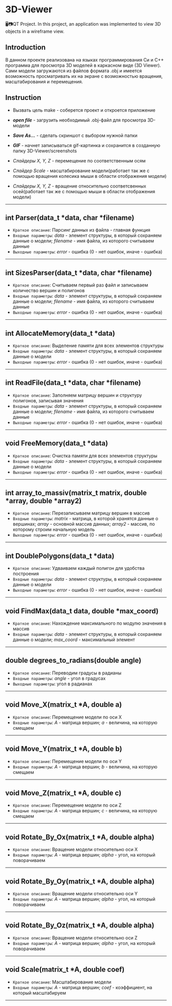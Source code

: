 # 3D-Viewer
🖥📷QT Project. 
In this project, an application was implemented to view 3D objects in a wireframe view.

## Introduction
В данном проекте реализована на языках программирования Си и С++ программа для просмотра 3D моделей в каркасном виде (3D Viewer). Сами модели загружаются из файлов формата .obj и имеется возможность просматривать их на экране с возможностью вращения, масштабирования и перемещения.

## Instruction
* Вызвать цель make - соберется проект и откроется приложение

* _**open file**_ - загрузить необходимый .obj-файл для просмотра 3D-модели
* _**Save As...**_ - сделать скриншот с выбором нужной папки
* _**GIF**_ - начнет записываться gif-картинка и сохранится в созданную папку 3D-Viewer/screenshots

* _Слайдеры X, Y, Z_ - перемещение по соответственным осям
* _Слайдер Scale_ - масштабирование модели(работает так же с помощью вращения колесика мыши в области отображения модели)
* _Слайдеры X, Y, Z_ - вращение относительно соответсвенных осей(работает так же с помощью мыши в области отображения модели)

***

## int Parser(data_t *data, char *filename)
* `Краткое описание`: Парсинг данных из файла - главная функция
* `Входные параметры`: _data_ - элемент структуры, в который сохраняем данные о модели; _filename_ - имя файла, из которого считываем данные
* `Выходные параметры`: _error_ - ошибка (0 - нет ошибок, иначе - ошибка)
***

## int SizesParser(data_t *data, char *filename)
* `Краткое описание`: Считываем первый раз файл и записываем количество вершин и полигонов
* `Входные параметры`: _data_ - элемент структуры, в который сохраняем данные о модели; _filename_ - имя файла, из которого считываем данные
* `Выходные параметры`: _error_ - ошибка (0 - нет ошибок, иначе - ошибка)
***

## int AllocateMemory(data_t *data)
* `Краткое описание`: Выделение памяти для всех элементов структуры
* `Входные параметры`: _data_ - элемент структуры, в который сохраняем данные о модели
* `Выходные параметры`: _error_ - ошибка (0 - нет ошибок, иначе - ошибка)
***

## int ReadFile(data_t *data, char *filename)
* `Краткое описание`: Заполняем матрицу вершин и структуру полигонов, записывая значения
* `Входные параметры`: _data_ - элемент структуры, в который сохраняем данные о модели; _filename_ - имя файла, из которого считываем данные
* `Выходные параметры`: _error_ - ошибка (0 - нет ошибок, иначе - ошибка)
***

## void FreeMemory(data_t *data)
* `Краткое описание`: Очистка памяти для всех элементов структуры
* `Входные параметры`: _data_ - элемент структуры, в который сохраняем данные о модели
* `Выходные параметры`: _error_ - ошибка (0 - нет ошибок, иначе - ошибка)
***

## int array_to_massiv(matrix_t matrix, double *array, double *array2)
* `Краткое описание`: Перезаписываем матрицу вершин в массив
* `Входные параметры`: _matrix_ - матрица, в которой хранятся данные о вершинах; _array_ - основной массив данных; _array2_ - массив, по которому строим начальную модель
* `Выходные параметры`: _error_ - ошибка (0 - нет ошибок, иначе - ошибка)
***

## int DoublePolygons(data_t *data)
* `Краткое описание`: Удваиваем каждый полигон для удобства построения
* `Входные параметры`: _data_ - элемент структуры, в который сохраняем данные о модели
* `Выходные параметры`: _error_ - ошибка (0 - нет ошибок, иначе - ошибка)
***

## void FindMax(data_t data, double *max_coord)
* `Краткое описание`: Нахождение максимального по модулю значения в массив
* `Входные параметры`: _data_ - элемент структуры, в который сохраняем данные о модели; _max_coord_ - максимальный элемент
***

## double degrees_to_radians(double angle)
* `Краткое описание`: Переводим градусы в радианы
* `Входные параметры`: _angle_ - угол в градусах
* `Выходные параметры`: угол в радианах
***

## void Move_X(matrix_t *A, double a)
* `Краткое описание`: Перемещение модели по оси Х
* `Входные параметры`: _A_ - матрица вершин; _a_ - величина, на которую смещаем
***

## void Move_Y(matrix_t *A, double b)
* `Краткое описание`: Перемещение модели по оси Y
* `Входные параметры`: _A_ - матрица вершин; _b_ - величина, на которую смещаем
***

## void Move_Z(matrix_t *A, double c)
* `Краткое описание`: Перемещение модели по оси Z
* `Входные параметры`: _A_ - матрица вершин; _c_ - величина, на которую смещаем
***

## void Rotate_By_Ox(matrix_t *A, double alpha)
* `Краткое описание`: Вращение модели относительно оси Х
* `Входные параметры`: _A_ - матрица вершин; _alpha_ - угол, на который поворачиваем
***

## void Rotate_By_Oy(matrix_t *A, double alpha)
* `Краткое описание`: Вращение модели относительно оси Y
* `Входные параметры`: _A_ - матрица вершин; _alpha_ - угол, на который поворачиваем
***

## void Rotate_By_Oz(matrix_t *A, double alpha)
* `Краткое описание`: Вращение модели относительно оси Z
* `Входные параметры`: _A_ - матрица вершин; _alpha_ - угол, на который поворачиваем
***

## void Scale(matrix_t *A, double coef)
* `Краткое описание`: Масштабирование модели
* `Входные параметры`: _A_ - матрица вершин; _coef_ - коэффициент, на который масштабируем
***
